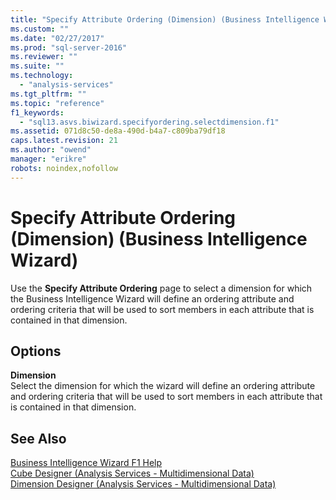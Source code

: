 ```yaml
---
title: "Specify Attribute Ordering (Dimension) (Business Intelligence Wizard) | Microsoft Docs"
ms.custom: ""
ms.date: "02/27/2017"
ms.prod: "sql-server-2016"
ms.reviewer: ""
ms.suite: ""
ms.technology: 
  - "analysis-services"
ms.tgt_pltfrm: ""
ms.topic: "reference"
f1_keywords: 
  - "sql13.asvs.biwizard.specifyordering.selectdimension.f1"
ms.assetid: 071d8c50-de8a-490d-b4a7-c809ba79df18
caps.latest.revision: 21
ms.author: "owend"
manager: "erikre"
robots: noindex,nofollow
---
```

# Specify Attribute Ordering (Dimension) (Business Intelligence Wizard)
  Use the **Specify Attribute Ordering** page to select a dimension for which the Business Intelligence Wizard will define an ordering attribute and ordering criteria that will be used to sort members in each attribute that is contained in that dimension.  
  
## Options  
 **Dimension**  
 Select the dimension for which the wizard will define an ordering attribute and ordering criteria that will be used to sort members in each attribute that is contained in that dimension.  
  
## See Also  
 [Business Intelligence Wizard F1 Help](../a9retired/business-intelligence-wizard-f1-help.md)   
 [Cube Designer &#40;Analysis Services - Multidimensional Data&#41;](../a9retired/cube-designer-analysis-services-multidimensional-data.md)   
 [Dimension Designer &#40;Analysis Services - Multidimensional Data&#41;](../a9retired/dimension-designer-analysis-services-multidimensional-data.md)  
  
  